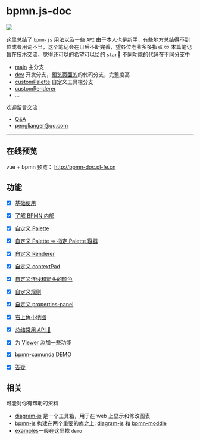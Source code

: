 # bpmn.js-doc

[![](https://img.shields.io/badge/Bpmn.js-^7.3.1-33aadd?style=flat-square)](https://www.bt.cn/)

这里总结了 `bpmn-js` 用法以及一些 `API`
由于本人也是新手，有些地方总结得不到位或者用词不当，这个笔记会在日后不断完善，望各位老爷多多指点 😚
本篇笔记旨在技术交流，觉得还可以的希望可以给的 `star`🤝
不同功能的代码在不同分支中

- [main](https://github.com/PL-FE/bpmn-doc/tree/main) 主分支
- [dev](https://github.com/PL-FE/bpmn-doc/tree/dev) 开发分支，<a href="http://bpmn-doc.pl-fe.cn">预览页面的</a>的代码分支，完整度高
- [customPalette](https://github.com/PL-FE/bpmn-doc/tree/customPalette) 自定义工具栏分支
- [customRenderer](https://github.com/PL-FE/bpmn-doc/tree/customRenderer)
- ...

欢迎留言交流：

- [Q&A](https://github.com/PL-FE/bpmn-doc/discussions/categories/q-a)
- penglianger@qq.com

---

## 在线预览

vue + bpmn 预览： <a href="http://bpmn-doc.pl-fe.cn">http://bpmn-doc.pl-fe.cn</a>

## 功能

- [x] <a href="./doc/baseBpmn.md">基础使用</a>
- [x] <a href="./doc/quickIntroduction.md">了解 BPMN 内部</a>
- [x] <a href="./doc/customPalette.md">自定义 Palette</a>
- [x] <a href="./doc/customPaletteContainer.md">自定义 Palette => 指定 Palette 容器</a>
- [x] <a href="./doc/customRenderer.md">自定义 Renderer</a>
- [x] <a href="./doc/customContextPad.md">自定义 contextPad</a>
- [x] <a href="./doc/customConnectionColor.md">自定义连线和箭头的颜色</a>
- [x] <a href="./doc/customRules.md">自定义规则</a>
- [x] <a href="./doc/customPropertiesPanel.md">自定义 properties-panel</a>
- [x] <a href="./doc/customMiniMap.md">右上角小地图</a>
- [x] <a href="./doc/bpmnApi.md">总结常用 API 🚩</a>
- [x] <a href="./doc/addFeatures.md">为 Viewer 添加一些功能</a>
- [x] <a href="https://github.com/PL-FE/bpmn-camunda">bpmn-camunda DEMO</a>

- [x] <a href="./doc/question.md">答疑</a>

## 相关

可能对你有帮助的资料

- [diagram-js](https://github.com/bpmn-io/diagram-js) 是一个工具箱，用于在 web 上显示和修改图表
- [bpmn-js](https://github.com/bpmn-io/bpmn-js) 构建在两个重要的库之上: [diagram-js](https://github.com/bpmn-io/diagram-js) 和 [bpmn-moddle](https://github.com/bpmn-io/bpmn-moddle)
- [examples](https://github.com/bpmn-io/bpmn-js-examples)一般在这里找 `demo`
